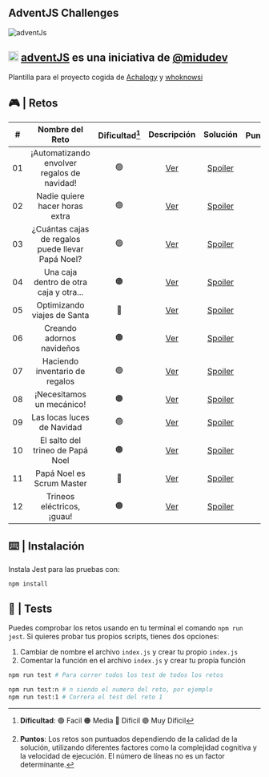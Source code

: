 ## AdventJS Challenges

![adventJs](https://i.imgur.com/iv17QFL.png)

## <img src="https://adventjs.dev/android-icon-192x192.png" width="20" height="20" /> <strong> [adventJS](https://adventjs.dev/es) es una iniciativa de [@midudev](https://midu.dev/)</strong>
 
Plantilla para el proyecto cogida de [Achalogy](https://github.com/Achalogy/advent-js-2022) y [whoknowsi](https://github.com/whoknowsi/adventJS-2022)
## 🎮 | Retos

|  #  |                  Nombre del Reto                  | Dificultad[^1] |                  Descripción                    |              Solución               | Puntuación[^2] |
| :-: | :-----------------------------------------------: | :------------: | :---------------------------------------------: | :--------------------------------:  | :------------: |
| 01  |    ¡Automatizando envolver regalos de navidad!    |       🟢       | [Ver](https://adventjs.dev/challenges/2022/1)  | [Spoiler](./challenges/challenge01) |       131      |
| 02  |         Nadie quiere hacer horas extra            |       🟢       | [Ver](https://adventjs.dev/challenges/2022/2)  | [Spoiler](./challenges/challenge02) |       121      |
| 03  | ¿Cuántas cajas de regalos puede llevar Papá Noel? |       🟢       | [Ver](https://adventjs.dev/challenges/2022/3)  | [Spoiler](./challenges/challenge03) |       140      |
| 04  |      Una caja dentro de otra caja y otra...       |       🟠       | [Ver](https://adventjs.dev/challenges/2022/4)  | [Spoiler](./challenges/challenge04) |       173      |
| 05  |            Optimizando viajes de Santa            |       🔴       | [Ver](https://adventjs.dev/challenges/2022/5)  | [Spoiler](./challenges/challenge05) |                |
| 06  |             Creando adornos navideños             |       🟠       | [Ver](https://adventjs.dev/challenges/2022/6)  | [Spoiler](./challenges/challenge06) |       160      |
| 07  |           Haciendo inventario de regalos          |       🟢       | [Ver](https://adventjs.dev/challenges/2022/7)  | [Spoiler](./challenges/challenge07) |       200      |
| 08  |              ¡Necesitamos un mecánico!            |       🟠       | [Ver](https://adventjs.dev/challenges/2022/8)  | [Spoiler](./challenges/challenge08) |       260      |
| 09  |             Las locas luces de Navidad            |       🟢       | [Ver](https://adventjs.dev/challenges/2022/9)  | [Spoiler](./challenges/challenge09) |       20       |
| 10  |          El salto del trineo de Papá Noel         |       🟠       | [Ver](https://adventjs.dev/challenges/2022/10) | [Spoiler](./challenges/challenge10) |       10       |
| 11  |              Papá Noel es Scrum Master            |       🔴       | [Ver](https://adventjs.dev/challenges/2022/11) | [Spoiler](./challenges/challenge11) |                |
| 12  |              Trineos eléctricos, ¡guau!           |       🟠       | [Ver](https://adventjs.dev/challenges/2022/12) | [Spoiler](./challenges/challenge12) |       360      |

[^1]: **Dificultad**: 🟢 Facil 🟠 Media 🔴 Dificil 🟣 Muy Dificil
[^2]: **Puntos**: Los retos son puntuados dependiendo de la calidad de la solución, utilizando diferentes factores como la complejidad cognitiva y la velocidad de ejecución. El número de líneas no es un factor determinante.


## ⌨️ | Instalación

Instala Jest para las pruebas con:

```npm install```

## 🧪 | Tests

Puedes comprobar los retos usando en tu terminal el comando `npm run jest`.
Si quieres probar tus propios scripts, tienes dos opciones:

1. Cambiar de nombre el archivo `index.js` y crear tu propio `index.js`
2. Comentar la función en el archivo `index.js` y crear tu propia función

```bash
npm run test # Para correr todos los test de todos los retos

npm run test:n # n siendo el numero del reto, por ejemplo
npm run test:1 # Correra el test del reto 1
```